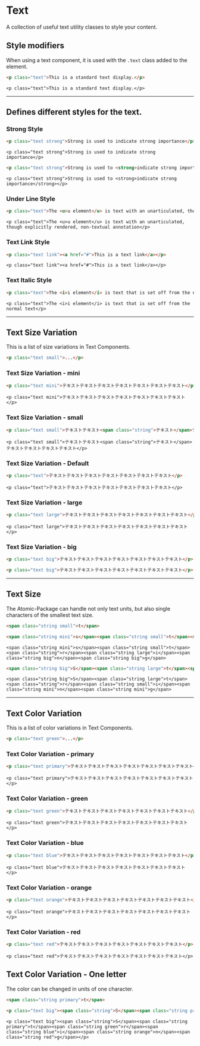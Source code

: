 # Text

<p class="uk-text-lead">A collection of useful text utility classes to style your content.</p>

## Style modifiers

When using a text component, it is used with the `.text` class added to the element.

```html
<p class="text">This is a standard text display.</p>
```


```example
<p class="text">This is a standard text display.</p>
```

***

## Defines different styles for the text.

### Strong Style

```html
<p class="text strong">Strong is used to indicate strong importance</p>
```

```example
<p class="text strong">Strong is used to indicate strong importance</p>
```

```html
<p class="text strong">Strong is used to <strong>indicate strong importance</strong></p>
```

```example
<p class="text strong">Strong is used to <strong>indicate strong importance</strong></p>
```

### Under Line Style

```html
<p class="text">The <u>u element</u> is text with an unarticulated, though explicitly rendered, non-textual annotation</p>
```

```example
<p class="text">The <u>u element</u> is text with an unarticulated, though explicitly rendered, non-textual annotation</p>
```

### Text Link Style

```html
<p class="text link"><a href="#">This is a text link</a></p>
```

```example
<p class="text link"><a href="#">This is a text link</a></p>
```

### Text Italic Style

```html
<p class="text">The <i>i element</i> is text that is set off from the normal text</p>
```

```example
<p class="text">The <i>i element</i> is text that is set off from the normal text</p>
```

***

## Text Size Variation

This is a list of size variations in Text Components.

```html
<p class="text small">...</p>
```


### Text Size Variation - mini

```html
<p class="text mini">テキストテキストテキストテキストテキストテキストテキスト</p>
```

```example
<p class="text mini">テキストテキストテキストテキストテキストテキストテキスト</p>
```

### Text Size Variation - small

```html
<p class="text small">テキストテキスト<span class="string">テキスト</span>テキストテキストテキストテキスト</p>
```

```example
<p class="text small">テキストテキスト<span class="string">テキスト</span>テキストテキストテキストテキスト</p>
```

### Text Size Variation - Default

```html
<p class="text">テキストテキストテキストテキストテキストテキストテキスト</p>
```

```example
<p class="text">テキストテキストテキストテキストテキストテキストテキスト</p>
```

### Text Size Variation - large

```html
<p class="text large">テキストテキストテキストテキストテキストテキストテキスト</p>
```

```example
<p class="text large">テキストテキストテキストテキストテキストテキストテキスト</p>
```

### Text Size Variation - big

```html
<p class="text big">テキストテキストテキストテキストテキストテキストテキスト</p>
```

```html
<p class="text big">テキストテキストテキストテキストテキストテキストテキスト</p>
```

***

## Text Size

The Atomic-Package can handle not only text units, but also single characters of the smallest text size.

```html
<span class="string small">t</span>
```


```html
<span class="string mini">s</span><span class="string small">t</span><span class="string">r</span><span class="string large">i</span><span class="string big">n</span><span class="string big">g</span>
```

```example
<span class="string mini">s</span><span class="string small">t</span><span class="string">r</span><span class="string large">i</span><span class="string big">n</span><span class="string big">g</span>
```

```html
<span class="string big">S</span><span class="string large">t</span><span class="string">r</span><span class="string small">i</span><span class="string mini">n</span><span class="string mini">g</span>
```

```example
<span class="string big">S</span><span class="string large">t</span><span class="string">r</span><span class="string small">i</span><span class="string mini">n</span><span class="string mini">g</span>
```

***

## Text Color Variation

This is a list of color variations in Text Components.


```html
<p class="text green">...</p>
```

### Text Color Variation - primary

```html
<p class="text primary">テキストテキストテキストテキストテキストテキストテキスト</p>
```

```example
<p class="text primary">テキストテキストテキストテキストテキストテキストテキスト</p>
```

### Text Color Variation - green

```html
<p class="text green">テキストテキストテキストテキストテキストテキストテキスト</p>
```

```example
<p class="text green">テキストテキストテキストテキストテキストテキストテキスト</p>
```

### Text Color Variation - blue

```html
<p class="text blue">テキストテキストテキストテキストテキストテキストテキスト</p>
```

```example
<p class="text blue">テキストテキストテキストテキストテキストテキストテキスト</p>
```

### Text Color Variation - orange

```html
<p class="text orange">テキストテキストテキストテキストテキストテキストテキスト</p>
```

```example
<p class="text orange">テキストテキストテキストテキストテキストテキストテキスト</p>
```

### Text Color Variation - red

```html
<p class="text red">テキストテキストテキストテキストテキストテキストテキスト</p>
```

```example
<p class="text red">テキストテキストテキストテキストテキストテキストテキスト</p>
```

## Text Color Variation - One letter

The color can be changed in units of one character.

```html
<span class="string primary">t</span>
```

```html
<p class="text big"><span class="string">S</span><span class="string primary">t</span><span class="string green">r</span><span class="string blue">i</span><span class="string orange">n</span><span class="string red">g</span></p>
```

```example
<p class="text big"><span class="string">S</span><span class="string primary">t</span><span class="string green">r</span><span class="string blue">i</span><span class="string orange">n</span><span class="string red">g</span></p>
```
